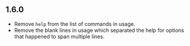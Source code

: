 ## 1.6.0

* Remove `help` from the list of commands in usage.
* Remove the blank lines in usage which separated the help for options that
  happened to span multiple lines.